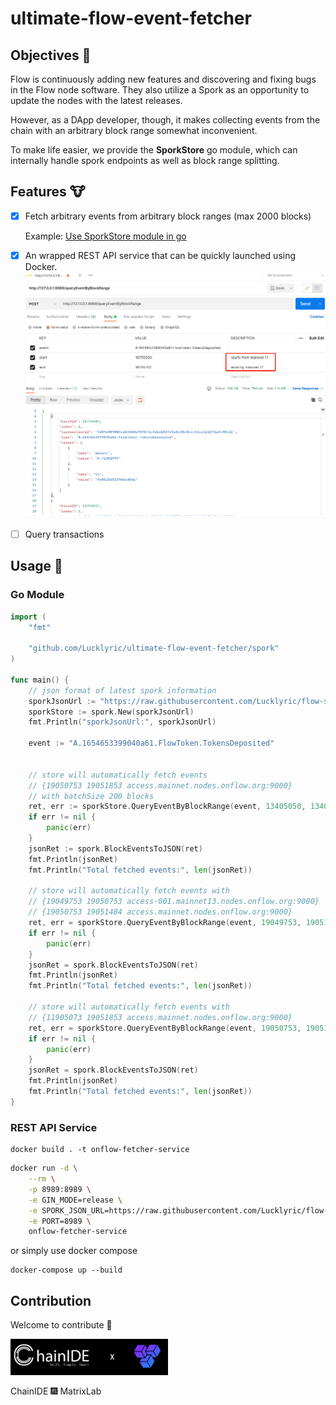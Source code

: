 # ultimate-flow-event-fetcher

## Objectives 🐯
Flow is continuously adding new features and discovering and fixing bugs in the Flow node software. They also utilize a Spork as an opportunity to update the nodes with the latest releases.

However, as a DApp developer, though, it makes collecting events from the chain with an arbitrary block range somewhat inconvenient.

To make life easier, we provide the **SporkStore** go module, which can internally handle spork endpoints as well as block range splitting.

## Features 🐮

- [x] Fetch arbitrary events from arbitrary block ranges (max 2000 blocks)

     Example: [Use SporkStore module in go](./example/main.go)

- [x] An wrapped REST API service that can be quickly launched using Docker.
    ![rest-api](./images/res-api.png)
- [ ] Query transactions

## Usage 👀

### Go Module

```go
import (
	"fmt"

	"github.com/Lucklyric/ultimate-flow-event-fetcher/spork"
)

func main() {
    // json format of latest spork information
	sporkJsonUrl := "https://raw.githubusercontent.com/Lucklyric/flow-spork-info/main/spork.json"
	sporkStore := spork.New(sporkJsonUrl)
	fmt.Println("sporkJsonUrl:", sporkJsonUrl)

	event := "A.1654653399040a61.FlowToken.TokensDeposited"


    // store will automatically fetch events
    // {19050753 19051853 access.mainnet.nodes.onflow.org:9000}
    // with batchSize 200 blocks
	ret, err := sporkStore.QueryEventByBlockRange(event, 13405050, 13405100)
	if err != nil {
		panic(err)
	}
	jsonRet := spork.BlockEventsToJSON(ret)
	fmt.Println(jsonRet)
	fmt.Println("Total fetched events:", len(jsonRet))

    // store will automatically fetch events with
    // {19049753 19050753 access-001.mainnet13.nodes.onflow.org:9000}
    // {19050753 19051484 access.mainnet.nodes.onflow.org:9000}
	ret, err = sporkStore.QueryEventByBlockRange(event, 19049753, 19051484)
	if err != nil {
		panic(err)
	}
	jsonRet = spork.BlockEventsToJSON(ret)
	fmt.Println(jsonRet)
	fmt.Println("Total fetched events:", len(jsonRet))

    // store will automatically fetch events with
    // {11905073 19051853 access.mainnet.nodes.onflow.org:9000}
	ret, err = sporkStore.QueryEventByBlockRange(event, 19050753, 19051853)
	if err != nil {
		panic(err)
	}
	jsonRet = spork.BlockEventsToJSON(ret)
	fmt.Println(jsonRet)
	fmt.Println("Total fetched events:", len(jsonRet))
}

```

### REST API Service

```shell
docker build . -t onflow-fetcher-service
```

```bash
docker run -d \
    --rm \
    -p 8989:8989 \
    -e GIN_MODE=release \
    -e SPORK_JSON_URL=https://raw.githubusercontent.com/Lucklyric/flow-spork-info/main/spork.json \
    -e PORT=8989 \
    onflow-fetcher-service
```

or simply use docker compose

```
docker-compose up --build
```

## Contribution
Welcome to contribute 💌

<p align="left">
  <img width="50%" src="./images/cid-matrix.logo.png">
</p>
ChainIDE 🎆 MatrixLab
